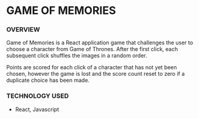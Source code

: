 # GAME OF MEMORIES

### OVERVIEW

Game of Memories is a React application game that challenges the user to choose a character from Game of Thrones. After the first click, each subsequent click shuffles the images in a random order.

Points are scored for each click of a character that has not yet been chosen, however the game is lost and the score count reset to zero if a duplicate choice has been made.

### TECHNOLOGY USED

-   React, Javascript
